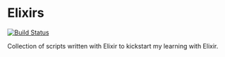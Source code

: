 # Elixirs
[![Build Status](https://travis-ci.org/kelvintaywl/elixirs.svg?branch=master)](https://travis-ci.org/kelvintaywl/elixirs)

Collection of scripts written with Elixir to kickstart my learning with Elixir.
